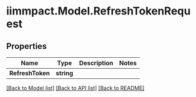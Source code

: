 # iimmpact.Model.RefreshTokenRequest
## Properties

Name | Type | Description | Notes
------------ | ------------- | ------------- | -------------
**RefreshToken** | **string** |  | 

[[Back to Model list]](../README.md#documentation-for-models) [[Back to API list]](../README.md#documentation-for-api-endpoints) [[Back to README]](../README.md)

